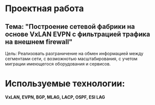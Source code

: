 # **Проектная работа**
## **Тема: "Построение сетевой фабрики на основе VxLAN EVPN с фильтрацией трафика на внешнем firewall"**

Цель:
Реализовать разграничение на обмен информацией между сегментами сети, с возможнотью масштабирования, с учетом миграции имеющегося оборудования и сервисов.  

# **Используемые технологии:**
**VxLAN, EVPN, BGP, MLAG, LACP, OSPF, ESI LAG**

